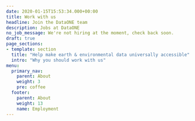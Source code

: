 ```yaml
---
date: 2020-01-15T15:53:34.000+00:00
title: Work with us
headline: Join the DataONE team
description: Jobs at DataONE
no_job_message: We're not hiring at the moment, check back soon.
draft: true
page_sections:
- template: section
  title: "Help make earth & environmental data universally accessible"
  intro: "Why you should work with us"
menu:
  primary_nav:
    parent: About
    weight: 3
    pre: coffee
  footer:
    parent: About
    weight: 13
    name: Employment
---
```

